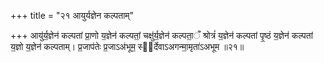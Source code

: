 +++
title = "२१ आयुर्यज्ञेन कल्पताम्"

+++
आयु॑र्य॒ज्ञेन॑ कल्पतां प्रा॒णो य॒ज्ञेन॑ कल्पतां॒ चक्षु॑र्य॒ज्ञेन॑ कल्पता॒ँ श्रोत्रं॑ य॒ज्ञेन॑ कल्पतां पृ॒ष्ठं य॒ज्ञेन॑ कल्पतां य॒ज्ञो य॒ज्ञेन॑ कल्पताम्। प्र॒जाप॑तेः प्र॒जाऽअ॑भूम॒ स्व᳖र्देवाऽअगन्मा॒मृता॑ऽअभूम ॥२१॥